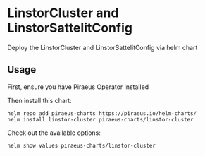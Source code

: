 # LinstorCluster and LinstorSattelitConfig

Deploy the LinstorCluster and LinstorSattelitConfig via helm chart

## Usage

First, ensure you have Piraeus Operator installed

Then install this chart:

```
helm repo add piraeus-charts https://piraeus.io/helm-charts/
helm install linstor-cluster piraeus-charts/linstor-cluster
```

Check out the available options:

```
helm show values piraeus-charts/linstor-cluster
```
